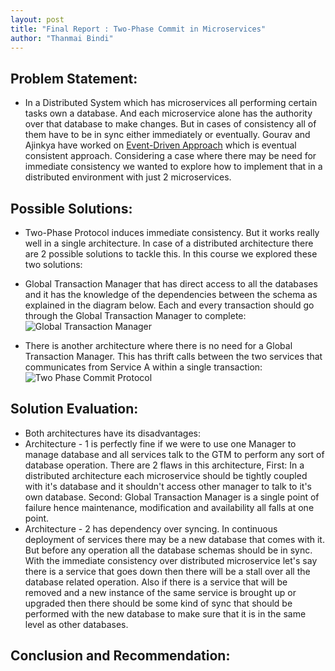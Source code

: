 ```yaml
---
layout: post
title: "Final Report : Two-Phase Commit in Microservices"
author: "Thanmai Bindi"
---
```


## Problem Statement:
- In a Distributed System which has microservices all performing certain tasks own a database. And each microservice alone has the authority over that database to make changes. But in cases of consistency all of them have to be in sync either immediately or eventually. Gourav and Ajinkya have worked on [Event-Driven Approach](https://gouravshenoy.github.io/apache-airavata/spring17/2017/04/20/final-report.html) which is eventual consistent approach. Considering a case where there may be need for immediate consistency we wanted to explore how to implement that in a distributed environment with just 2 microservices. 

## Possible Solutions:
- Two-Phase Protocol induces immediate consistency. But it works really well in a single architecture. In case of a distributed architecture there are 2 possible solutions to tackle this. In this course we explored these two solutions: 
- Global Transaction Manager that has direct access to all the databases and it has the knowledge of the dependencies between the schema as explained in the diagram below. Each and every transaction should go through the Global Transaction Manager to complete:
![Global Transaction Manager](https://github.com/tbindi/tale/tree/master/images/GTM.jpg )

- There is another architecture where there is no need for a Global Transaction Manager. This has thrift calls between the two services that communicates from Service A within a single transaction:
![Two Phase Commit Protocol](https://github.com/tbindi/tale/tree/master/images/Basic.jpg )

## Solution Evaluation:
- Both architectures have its disadvantages:
- Architecture - 1 is perfectly fine if we were to use one Manager to manage database and all services talk to the GTM to perform any sort of database operation. There are 2 flaws in this architecture, First: In a distributed architecture each microservice should be tightly coupled with it's database and it shouldn't access other manager to talk to it's own database. Second: Global Transaction Manager is a single point of failure hence maintenance, modification and availability all falls at one point.
- Architecture - 2 has dependency over syncing. In continuous deployment of services there may be a new database that comes with it. But before any operation all the database schemas should be in sync. With the immediate consistency over distributed microservice let's say there is a service that goes down then there will be a stall over all the database related operation. Also if there is a service that will be removed and a new instance of the same service is brought up or upgraded then there should be some kind of sync that should be performed with the new database to make sure that it is in the same level as other databases.

## Conclusion and Recommendation:
